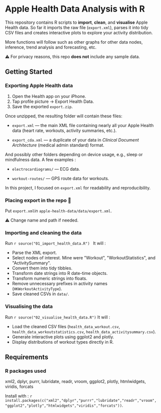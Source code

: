 # Apple Health Data Analysis with R

This repository contains R scripts to **import**, **clean**, and **visualise** Apple Health data.
So far it imports the raw file (`export.xml`), parses it into tidy CSV files and creates interactive plots to explore your activity distribution.

More functions will follow such as other graphs for other data nodes, inference, trend analysis and forecasting, etc.

⚠️ For privacy reasons, this repo **does not** include any sample data.

## Getting Started

### Exporting Apple Health data

1. Open the Health app on your iPhone.
2. Tap profile picture → Export Health Data.
3. Save the exported `export.zip`.

Once unzipped, the resulting folder will contain these files:

- `export.xml` — the main XML file containing nearly all your Apple Health data (heart rate, workouts, activity summaries, etc.).

- `export_cda.xml` — a duplicate of your data in _Clinical Document Architecture_ (medical admin standard) format.

And possibly other folders depending on device usage, e.g., sleep or mindfulness data.
A few examples :

- `electrocardiograms/` — ECG data.

- `workout-routes/` — GPS route data for workouts.

In this project, I focused on `export.xml` for readability and reproducibility.

### Placing export in the repo 📂

Put `export.xml`in `apple-health-data/data/export.xml`.

⚠️ Change name and path if needed.

### Importing and cleaning the data

Run `r source("01_import_health_data.R") `
It will :

- Parse the XML export.
- Select nodes of interest. Mine were "Workout", "WorkoutStatistics", and "ActivitySummary".
- Convert them into tidy tibbles.
- Transform date strings into R date-time objects.
- Transform numeric strings into floats.
- Remove unnecessary prefixes in activity names (`HKWorkoutActivityType`).
- Save cleaned CSVs in `data/`.

### Visualising the data

Run `r source("02_visualise_health_data.R")`
It will :

- Load the cleaned CSV files (`health_data_workout.csv`, `health_data_workoutstatistics.csv`, `health_data_activitysummary.csv`).
- Generate interactive plots using ggplot2 and plotly.
- Display distributions of workout types directly in R.

## Requirements

### R packages used

xml2, dplyr, purrr, lubridate, readr, vroom, ggplot2, plotly, htmlwidgets, viridis, forcats

Install with : `r install.packages(c("xml2","dplyr","purrr","lubridate","readr","vroom","ggplot2","plotly","htmlwidgets","viridis","forcats"))`.
